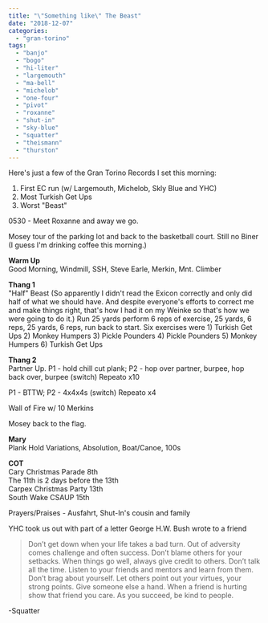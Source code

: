 ```yaml
---
title: "\"Something like\" The Beast"
date: "2018-12-07"
categories: 
  - "gran-torino"
tags: 
  - "banjo"
  - "bogo"
  - "hi-liter"
  - "largemouth"
  - "ma-bell"
  - "michelob"
  - "one-four"
  - "pivot"
  - "roxanne"
  - "shut-in"
  - "sky-blue"
  - "squatter"
  - "theismann"
  - "thurston"
---
```


Here's just a few of the Gran Torino Records I set this morning:

1. First EC run (w/ Largemouth, Michelob, Skly Blue and YHC)
2. Most Turkish Get Ups
3. Worst "Beast" 

0530 - Meet Roxanne and away we go.

Mosey tour of the parking lot and back to the basketball court. Still no Biner (I guess I'm drinking coffee this morning.)

**Warm Up**  
Good Morning, Windmill, SSH, Steve Earle, Merkin, Mnt. Climber

**Thang 1**  
"Half" Beast (So apparently I didn't read the Exicon correctly and only did half of what we should have. And despite everyone's efforts to correct me and make things right, that's how I had it on my Weinke so that's how we were going to do it.) Run 25 yards perform 6 reps of exercise, 25 yards, 6 reps, 25 yards, 6 reps, run back to start. Six exercises were 1) Turkish Get Ups 2) Monkey Humpers 3) Pickle Pounders 4) Pickle Pounders 5) Monkey Humpers 6) Turkish Get Ups

**Thang 2**  
Partner Up. P1 - hold chill cut plank; P2 - hop over partner, burpee, hop back over, burpee (switch) Repeato x10

P1 - BTTW; P2 - 4x4x4s (switch) Repeato x4

Wall of Fire w/ 10 Merkins

Mosey back to the flag.

**Mary**  
Plank Hold Variations, Absolution, Boat/Canoe, 100s

**COT**  
Cary Christmas Parade 8th  
The 11th is 2 days before the 13th  
Carpex Christmas Party 13th  
South Wake CSAUP 15th

Prayers/Praises - Ausfahrt, Shut-In's cousin and family

YHC took us out with part of a letter George H.W. Bush wrote to a friend

> Don’t get down when your life takes a bad turn. Out of adversity comes challenge and often success. Don’t blame others for your setbacks. When things go well, always give credit to others. Don’t talk all the time. Listen to your friends and mentors and learn from them. Don’t brag about yourself. Let others point out your virtues, your strong points. Give someone else a hand. When a friend is hurting show that friend you care. As you succeed, be kind to people.

\-Squatter

